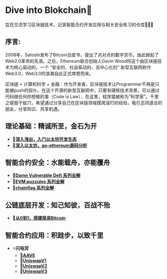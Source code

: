 # Dive into Blokchain🌟

旨在交流学习区块链技术，记录智能合约开发应用与相关安全练习的仓库🚀🚀🚀


## 序言: 
2008年，Satoshi发布了Bitcoin白皮书，提出了点对点的数字货币，由此掀起了Web2.0革命的先浪。之后，Ethereum联合创始人Gavin Wood将这个由区块链技术为核心驱动的，一个 “安全的、社会驱动的、去中心化的” 新型互联网称作Web3.0，Web3.0的浪潮自此正式席卷而来。

区块链 = 计算机科学 + 金融：作为开发者，区块链技术让Programmer不再是只能被push的奴仆。在这个开源的新型互联网中，只要有硬核技术背景，可以通过代码做任何你想做的事（Code is Law），在这里，程序猿被称为“科学家”。千里之堤毁于蚁穴，希望通过分享自己在区块链领域摸爬滚打的经验，吸引志同道合的朋友，分享知识、共享机遇。

## 理论基础：精诚所至，金石为开

+ **🔗[深入浅出，入门以太坊开发生态](https://github.com)**
+ **🔗[深入以太坊，go-ethereum源码分析](https://github.com/DessertHeart/Dive-Into-Blockchain/tree/main/LearnBlockchain)**

## 智能合约安全：水能载舟，亦能覆舟

+ **🔗[Damn Vulnerable Defi 系列全解](https://github.com/DessertHeart/DiveIntoBlockchain/tree/main/safeBlockchain/DamnVulnerableDefi)**
+ **🔗[EVM puzzules 系列全解]()**
+ **🔗[chainflag 系列全解]()**

## 公链底层开发：知己知彼，百战不殆

+ **🔗[从0到1，搭建简易Bitcoin](https://github.com)**

## 智能合约应用：积跬步，以致千里

+ :zap:**闪电贷**
  + **🔗[AAVE](https://github.com)**
  + **🔗[UniswapV1](https://github.com)**
  + **🔗[UniswapV2](https://github.com)**
  + **🔗[UniswapV3](https://github.com)**
